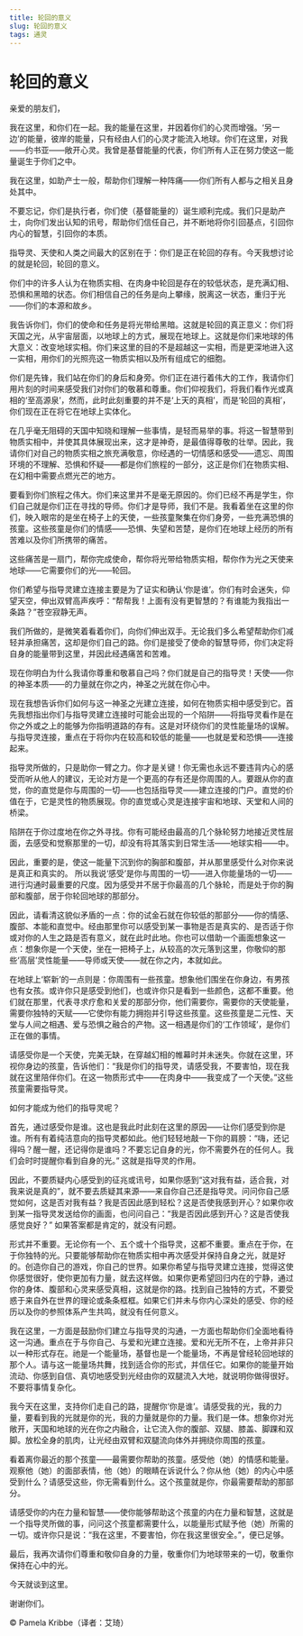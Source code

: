 ```yaml
--- 
title: 轮回的意义 
slug: 轮回的意义 
tags: 通灵 
--- 
```

# 轮回的意义

亲爱的朋友们，

我在这里，和你们在一起。我的能量在这里，并因着你们的心灵而增强。‘另一边’的能量，彼岸的能量，只有经由人们的心灵才能流入地球。你们在这里，对我——约书亚——敞开心灵。我曾是基督能量的代表，你们所有人正在努力使这一能量诞生于你们之中。

我在这里，如助产士一般，帮助你们理解一种阵痛——你们所有人都与之相关且身处其中。

不要忘记，你们是执行者，你们使（基督能量的）诞生顺利完成。我们只是助产士，向你们发出认知的讯号，帮助你们信任自己，并不断地将你引回基点，引回你内心的智慧，引回你的本质。

指导灵、天使和人类之间最大的区别在于：你们是正在轮回的存有。今天我想讨论的就是轮回，轮回的意义。

你们中的许多人认为在物质实相、在肉身中轮回是存在的较低状态，是充满幻相、恐惧和黑暗的状态。你们相信自己的任务是向上攀缘，脱离这一状态，重归于光——你们的本源和故乡。

我告诉你们，你们的使命和任务是将光带给黑暗。这就是轮回的真正意义：你们将天国之光，从宇宙层面，以地球上的方式，展现在地球上。这就是你们来地球的伟大意义：改变地球实相。你们来这里的目的不是超越这一实相，而是更深地进入这一实相，用你们的光照亮这一物质实相以及所有组成它的细胞。

你们是先锋，我们站在你们的身后和身旁。你们正在进行着伟大的工作，我请你们用片刻的时间来感受我们对你们的敬慕和尊重。你们仰视我们，将我们看作光或真相的‘至高源泉’，然而，此时此刻重要的并不是‘上天的真相’，而是‘轮回的真相’，你们现在正在将它在地球上实体化。

在几乎毫无阻碍的天国中知晓和理解一些事情，是轻而易举的事。将这一智慧带到物质实相中，并使其具体展现出来，这才是神奇，是最值得尊敬的壮举。因此，我请你们对自己的物质实相之旅充满敬意，你经遇的一切情感和感受——遗忘、周围环境的不理解、恐惧和怀疑——都是你们旅程的一部分，这正是你们在物质实相、在幻相中需要点燃光芒的地方。

要看到你们旅程之伟大。你们来这里并不是毫无原因的。你们已经不再是学生，你们自己就是你们正在寻找的导师。你们才是导师，我们不是。我看着坐在这里的你们，映入眼帘的是坐在椅子上的天使，一些孩童聚集在你们身旁，一些充满恐惧的孩童。这些孩童是你们的情感——恐惧、失望和苦楚，是你们在地球上经历的所有苦难以及你们所携带的痛苦。

这些痛苦是一扇门，帮你完成使命，帮你将光带给物质实相，帮你作为光之天使来地球——它需要你们的光——轮回。

你们希望与指导灵建立连接主要是为了证实和确认‘你是谁’。你们有时会迷失，仰望天空，伸出双臂高声疾呼：“帮帮我！上面有没有更智慧的？有谁能为我指出一条路？”苍空寂静无声。

我们所做的，是微笑着看着你们，向你们伸出双手。无论我们多么希望帮助你们减轻并承担痛苦，这却是你们自己的路。你们是接受了使命的智慧导师，你们决定将自身的能量带到这里，并因此经遇痛苦和苦难。

现在你明白为什么我请你尊重和敬慕自己吗？你们就是自己的指导灵！天使——你的神圣本质——的力量就在你之内，神圣之光就在你心中。

现在我想告诉你们如何与这一神圣之光建立连接，如何在物质实相中感受到它。首先我想指出你们与指导灵建立连接时可能会出现的一个陷阱——将指导灵看作是在你之外或之上的能够为你指明道路的存有。这是对环绕你们的灵性能量场的误解。与指导灵连接，重点在于将你内在较高和较低的能量——也就是爱和恐惧——连接起来。

指导灵所做的，只是助你一臂之力。你才是关键！你无需也永远不要违背内心的感受而听从他人的建议，无论对方是一个更高的存有还是你周围的人。要跟从你的直觉，你的直觉是你与周围的一切——也包括指导灵——建立连接的门户。直觉的价值在于，它是灵性的物质展现。你的直觉或心灵是连接宇宙和地球、天堂和人间的桥梁。

陷阱在于你过度地在你之外寻找。你有可能经由最高的几个脉轮努力地接近灵性层面，去感受和觉察那里的一切，却没有将其落实到日常生活——地球实相——中。

因此，重要的是，使这一能量下沉到你的胸部和腹部，并从那里感受什么对你来说是真正和真实的。 所以我说‘感受’是你与周围的一切——进入你能量场的一切——进行沟通时最重要的尺度。因为感受并不居于你最高的几个脉轮，而是处于你的胸部和腹部，居于你轮回地球的那部分。

因此，请看清这貌似矛盾的一点：你的试金石就在你较低的那部分——你的情感、腹部、本能和直觉中。经由那里你可以感受到某一事物是否是真实的、是否适于你或对你的人生之路是否有意义，就在此时此地。你也可以借助一个画面想象这一点：想象你是一个天使，坐在一把椅子上，从较高的次元落到这里，你敬仰的那些‘高层’灵性能量——导师或天使——就在你之内，本就如此。

在地球上‘崭新’的一点则是：你周围有一些孩童。想象他们围坐在你身边，有男孩也有女孩。或许你只是感受到他们，也或许你只是看到一些颜色，这都不重要。他们就在那里，代表寻求疗愈和关爱的那部分你，他们需要你，需要你的天使能量，需要你独特的天赋——它使你有能力拥抱并引导这些孩童。这些孩童是二元性、天堂与人间之相遇、爱与恐惧之融合的产物。这一相遇是你们的‘工作领域’，是你们正在做的事情。

请感受你是一个天使，完美无缺，在穿越幻相的帷幕时并未迷失。你就在这里，环视你身边的孩童，告诉他们：“我是你们的指导灵，请感受我，不要害怕，现在我就在这里陪伴你们。在这一物质形式中——在肉身中——我变成了一个天使。”这些孩童需要指导灵。

如何才能成为他们的指导灵呢？

首先，通过感受你是谁。这也是我此时此刻在这里的原因——让你们感受到你是谁。所有有着纯洁意向的指导灵都如此。他们轻轻地敲一下你的肩膀：“嗨，还记得吗？醒一醒，还记得你是谁吗？不要忘记自身的光，你不需要外在的任何人。我们会时时提醒你看到自身的光。” 这就是指导灵的作用。

因此，不要质疑内心感受到的征兆或讯号，如果你感到“这对我有益，适合我，对我来说是真的”，就不要去质疑其来源——来自你自己还是指导灵。问问你自己感觉如何，这是否对我有益？我是否因此感到轻松？这是否使我感到开心？如果你收到某一指导灵发送给你的画面，也问问自己：“我是否因此感到开心？这是否使我感觉良好？” 如果答案都是肯定的，就没有问题。

形式并不重要。无论你有一个、五个或十个指导灵，这都不重要。重点在于你，在于你独特的光。只要能够帮助你在物质实相中再次感受并保持自身之光，就是好的。创造你自己的游戏，你自己的世界。如果你希望与指导灵建立连接，觉得这使你感觉很好，使你更加有力量，就去这样做。如果你更希望回归内在的宁静，通过你的身体、腹部和心灵来感受真相，这就是你的路。找到自己独特的方式，不要受惑于来自外在世界的理论或条条框框。如果它们并未与你内心深处的感受、你的经历以及你的参照体系产生共鸣，就没有任何意义。

我在这里，一方面是鼓励你们建立与指导灵的沟通，一方面也帮助你们全面地看待这一沟通。重点在于与你自己、与爱和光建立连接。爱和光无所不在，上帝并非只以一种形式存在。祂是一个能量场，基督也是一个能量场，不再是曾经轮回地球的那个人。请与这一能量场共舞，找到适合你的形式，并信任它。如果你的能量开始流动、你感到自信、真切地感受到光经由你的双腿流入大地，就说明你做得很好。不要将事情复杂化。

我今天在这里，支持你们走自己的路，提醒你‘你是谁’。请感受我的光，我的力量，要看到我的光就是你的光，我的力量就是你的力量。我们是一体。想象你对光敞开，天国和地球的光在你之内融合，让它流入你的腹部、双腿、膝盖、脚踝和双脚。放松全身的肌肉，让光经由双臂和双腿流向体外并拥绕你周围的孩童。

看着离你最近的那个孩童——最需要你帮助的孩童。感受他（她）的情感和能量。观察他（她）的面部表情，他（她）的眼睛在诉说什么？你从他（她）的内心中感受到什么？请感受这些，你无需看到什么。这个孩童就是你，你最需要帮助的那部分。

请感受你的内在力量和智慧——使你能够帮助这个孩童的内在力量和智慧，这就是一个指导灵所做的事，问问这个孩童都需要什么，以能量形式赋予他（她）所需的一切。或许你只是说：“我在这里，不要害怕，你在我这里很安全。”，便已足够。

最后，我再次请你们尊重和敬仰自身的力量，敬重你们为地球带来的一切，敬重你保持在心中的光。

今天就谈到这里。

谢谢你们。

© Pamela Kribbe（译者：艾琦）